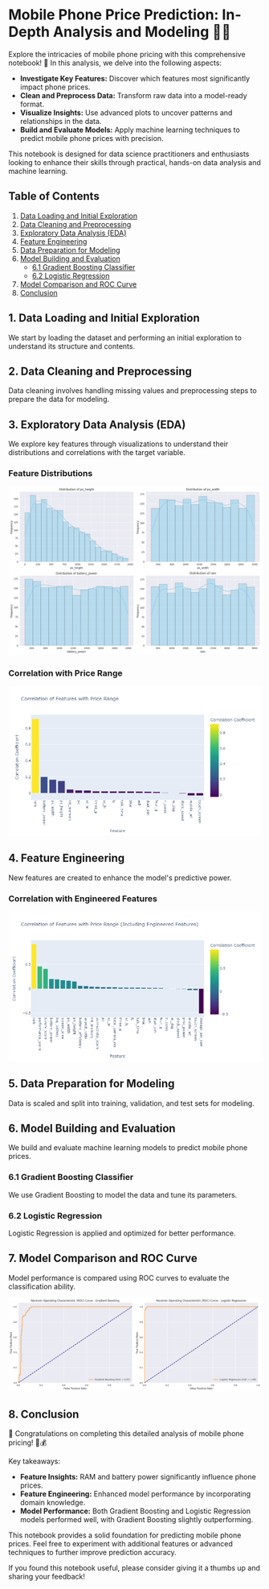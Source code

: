 # Mobile Phone Price Prediction: In-Depth Analysis and Modeling 📱💡

Explore the intricacies of mobile phone pricing with this comprehensive notebook! 🚀 In this analysis, we delve into the following aspects:

- **Investigate Key Features:** Discover which features most significantly impact phone prices.
- **Clean and Preprocess Data:** Transform raw data into a model-ready format.
- **Visualize Insights:** Use advanced plots to uncover patterns and relationships in the data.
- **Build and Evaluate Models:** Apply machine learning techniques to predict mobile phone prices with precision.

This notebook is designed for data science practitioners and enthusiasts looking to enhance their skills through practical, hands-on data analysis and machine learning.

## Table of Contents

1. [Data Loading and Initial Exploration](#1-data-loading-and-initial-exploration)
2. [Data Cleaning and Preprocessing](#2-data-cleaning-and-preprocessing)
3. [Exploratory Data Analysis (EDA)](#3-exploratory-data-analysis-eda)
4. [Feature Engineering](#4-feature-engineering)
5. [Data Preparation for Modeling](#5-data-preparation-for-modeling)
6. [Model Building and Evaluation](#6-model-building-and-evaluation)
   - [6.1 Gradient Boosting Classifier](#61-gradient-boosting-classifier)
   - [6.2 Logistic Regression](#62-logistic-regression)
7. [Model Comparison and ROC Curve](#7-model-comparison-and-roc-curve)
8. [Conclusion](#8-conclusion)

## 1. Data Loading and Initial Exploration

We start by loading the dataset and performing an initial exploration to understand its structure and contents.

## 2. Data Cleaning and Preprocessing

Data cleaning involves handling missing values and preprocessing steps to prepare the data for modeling.

## 3. Exploratory Data Analysis (EDA)

We explore key features through visualizations to understand their distributions and correlations with the target variable.

### Feature Distributions

![Feature Distributions](images/overview.png)

### Correlation with Price Range

![Correlation with Price Range](images/corr_price1.png)

## 4. Feature Engineering

New features are created to enhance the model's predictive power.

### Correlation with Engineered Features

![Correlation with Engineered Features](images/corr_price2.png)

## 5. Data Preparation for Modeling

Data is scaled and split into training, validation, and test sets for modeling.

## 6. Model Building and Evaluation

We build and evaluate machine learning models to predict mobile phone prices.

### 6.1 Gradient Boosting Classifier

We use Gradient Boosting to model the data and tune its parameters.

### 6.2 Logistic Regression

Logistic Regression is applied and optimized for better performance.

## 7. Model Comparison and ROC Curve

Model performance is compared using ROC curves to evaluate the classification ability.

![ROC Curves](images/roc.png)

## 8. Conclusion

🎉 Congratulations on completing this detailed analysis of mobile phone pricing! 📱💰

Key takeaways:

- **Feature Insights:** RAM and battery power significantly influence phone prices.
- **Feature Engineering:** Enhanced model performance by incorporating domain knowledge.
- **Model Performance:** Both Gradient Boosting and Logistic Regression models performed well, with Gradient Boosting slightly outperforming.

This notebook provides a solid foundation for predicting mobile phone prices. Feel free to experiment with additional features or advanced techniques to further improve prediction accuracy.

If you found this notebook useful, please consider giving it a thumbs up and sharing your feedback!
